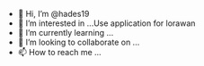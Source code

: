 - 👋 Hi, I’m @hades19
- 👀 I’m interested in ...Use application for lorawan
- 🌱 I’m currently learning ...
- 💞️ I’m looking to collaborate on ...
- 📫 How to reach me ...

<!---
hades19/hades19 is a ✨ special ✨ repository because its `README.md` (this file) appears on your GitHub profile.
You can click the Preview link to take a look at your changes.
--->
